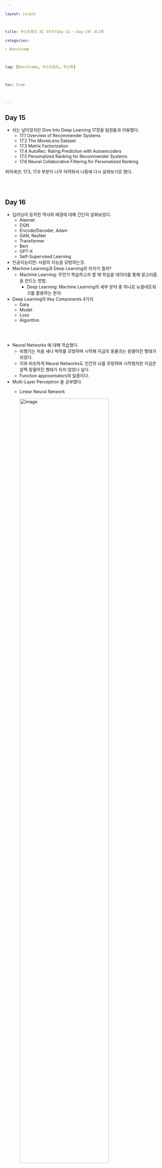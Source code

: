 ```yaml
---

layout: single

  

title: 부스트캠프 AI 3주차(Day-15 ~ Day-19) 회고록

categories:

- Boostcamp

  

tag: [Boostcamp, 부스트캠프, 회고록]

  

toc: true

  

---
```

## Day 15
+ 쉬는 날이었지만 Dive Into Deep Learning 17장을 팀원들과 리뷰했다.
  + 17.1 Overview of Recommender Systems
  + 17.2 The MovieLens Dataset
  + 17.3 Matrix Factorization
  + 17.4 AutoRec: Rating Prediction with Autoencoders
  + 17.5 Personalized Ranking for Recommender Systems
  + 17.6 Neural Collaborative Filtering for Personalized Ranking
  
피어세션: 17.5, 17.6 부분이 너무 어려워서 나중에 다시 살펴보기로 했다.

<br>
<br>

## Day 16
+ 딥러닝이 등작한 역사와 배경에 대해 간단히 살펴보았다.
  + Alexnet
  + DQN
  + Encode/Decoder, Adam
  + GAN, ResNet
  + Transformer
  + Bert
  + GPT-X
  + Self-Supervised Learning
+ 인공지능이란: 사람의 지능을 모방하는것.
+ Machine Learning과 Deep Learning의 차이가 뭘까?
  + Machine Learning: 무언가 학습하고자 할 때 학습을 데이터를 통해 알고리즘을 만드는 방법.
    + Deep Learning: Machine Learning의 세부 분야 중 하나로 뉴럴네트워크를 활용하는 분야.
+ Deep Learning의 Key Components 4가지
  + Data
  + Model
  + Loss
  + Algorithm

<br>
<br>

+ Neural Networks 에 대해 학습했다.
  + 비행기는 처음 새나 박쥐를 모방하며 시작해 지금의 동물과는 동떨어진 형태가 되었다.
  + 이와 비슷하게 Neural Networks도 인간의 뇌를 모방하며 시작했지만 지금은 살짝 동떨어진 형태가 되지 않았나 싶다.
  + Function approximators의 일종이다.
+ Multi-Layer Perceptron 을 공부했다.
  + Linear Neural Network

    <img width="80%" alt="image" src="https://user-images.githubusercontent.com/94548914/194794486-8ebf2c07-e752-493f-9ea1-ca3edb6d36ed.png">

  + Mult Layer Perceptron
  
    <img width="80%" alt="image" src="https://user-images.githubusercontent.com/94548914/194794581-ab453716-ad93-4c5e-bb42-f88d924a5b60.png">


<br>
<br>

+ Optimization
  + Generalization
    + 모델이 학습된 데이터 이외의 일반적인 unseendata에 대해 얼마나 잘 동작하는지를 말한다.
  + Under-fitting vs. over-fitting
    + Under-fitting 되면 성능이 떨어진다.
    + Over-fitting 되면 Generalization이 떨어진다.
  + Cross validation
    + K-fold validation 이라고도 한다.
    + Train data를 k개로 나누어 k개의 데이터 끼리 교차로 Vaildation data로 활용한다.
    + 하이퍼 파라미터의 최적을 Cross validation으로 찾고, 하이퍼 파라미터를 가지고 모든 train data를 학습시킨다.
  + Bias-variance tradeoff
    + Bias는 표적으로 부터 전체적으로 얼마나 떨어져 있는지 거리를 말한다.
    + Variance는 데이터들 끼리 얼마나 뭉쳐 있는지 여부를 말한다.
    + Bias와 Variance 간에는 Tradeoff가 존재한다.

      <img width="80%" alt="image" src="https://user-images.githubusercontent.com/94548914/194795614-baff2f17-0619-47e0-86d1-1d469ca16264.png">

  + Bootstrapping
    + 학습 데이터 중 Subsmapling으로 여러개의 셋을 만들어 학습하겠다.
  + Bagging and boosting
    + Bootstrapping aggregating
      + 여러개의 모델을 Bootstrapping으로 학습하고 평균을 내겠다.
      + Parallel
    + Bagging
      + Sequential

      <img width="80%" alt="image" src="https://user-images.githubusercontent.com/94548914/194796556-929c7c47-2bf1-4f43-a204-6b77bf4c0639.png">

+ Gradient Descent Methods
  + Stochastic gradient descent
  + Mini-batch gradient descent
  + Batch gradient descent
    + Lager batch -> Sharp Minimizers
    + Small batch -> Flat Minimizers

      <img width="80%" alt="image" src="https://user-images.githubusercontent.com/94548914/194796761-4ece8f35-5f71-4dd3-b19b-dc64f44ffa03.png">

+ Momentum

  $$ \begin{aligned}a_{t+1}\leftarrow \beta a_{t}+g_{t}\\
  W_{t+1}\leftarrow W_{t}-\eta a_{t+1}\end{aligned} $$
+ Nesterov Accelerated Gradient
  + Lookahead Gradinet 추가.
  $$ \begin{aligned}a_{t+1}\leftarrow \beta a_{t}+\nabla L\left( W_{t}-\eta \beta _{at}\right) \\
  W_{t+1}\leftarrow W_{t}-\eta a_{t+1}\end{aligned} $$
+ Adagrad
  + 많이 변해온건 조금만, 조금만 변해온건 많이 변화시킨다.
  + Gt가 너무 커지면 0에 가까워지고 학습이 잘 안된다.

  <img width="80%" alt="image" src="https://user-images.githubusercontent.com/94548914/194797450-bbdf7e57-8ac2-48ee-81ac-23673dd42a88.png">

+ Adadelta
  + EMA: Exponetial Moving Average
  + Learning rate이 없어 조절하기가 힘들다.
  + 바꿀수 있는 부분이 많이 없음.

  <img width="80%" alt="image" src="https://user-images.githubusercontent.com/94548914/194797495-91ae73b4-b34f-4d67-a159-3a1f560db425.png">

+ RMSprop
  + Stepsize가 추가됨.

  <img width="80%" alt="image" src="https://user-images.githubusercontent.com/94548914/194797541-63dfba88-75c3-43c2-9dd2-4b91bb0868da.png">

+ Adam
  + 최근 가장 많이 쓰이는 Optimizer

  <img width="80%" alt="image" src="https://user-images.githubusercontent.com/94548914/194797594-0d6ab8ad-4ad4-460a-93b7-24830199143c.png">

<br>

+ Regularization
  + Over fitting을 막기위해 학습을 방해, 규제한다.
  + Early stopping 
  
    <img width="80%" alt="image" src="https://user-images.githubusercontent.com/94548914/194798076-85988f12-dc6e-4424-9929-d11845ec969e.png">

  + Parameter norm penalty 
  
    <img width="80%" alt="image" src="https://user-images.githubusercontent.com/94548914/194798113-65dfbda8-47d6-4842-9987-2518b8180577.png">

  + Data augmentation 
  
    <img width="80%" alt="image" src="https://user-images.githubusercontent.com/94548914/194798147-54d3b75b-307a-486c-adcb-69d258a42562.png">

  + Noise robustness
  
    <img width="80%" alt="image" src="https://user-images.githubusercontent.com/94548914/194798186-dbded22c-46c7-442b-a012-9a92b18a7ea2.png">

  + Label smoothing

    <img width="80%" alt="image" src="https://user-images.githubusercontent.com/94548914/194798239-572e6bcc-fd05-41d6-a73c-6f8626e47dc5.png">

  + Dropout
  
    <img width="80%" alt="image" src="https://user-images.githubusercontent.com/94548914/194798277-45262cb3-546c-4f3f-adf1-e0f56fb63ae7.png">

  + Batch normalization

    <img width="80%" alt="image" src="https://user-images.githubusercontent.com/94548914/194805588-95f32e14-0807-48af-a9aa-b1820eeacbea.png">

          

피어세션: 강의에서 "여기는 logit이니까 activation 없이 나오죠"라고 언급됐었다. 의문이 생겨 [Logit](https://velog.io/@guide333/logit-%ED%99%95%EB%A5%A0-sigmoid-softmax) 함수에 대해 조사했고 팀원들과 공유했다.


<br>
<br>
<br>

## Day 17
+ CNN에 대해 학습했다.
  + Convolutional Neural Network
  + 
+ Modern CNN에 대해 살펴봤다.
+ CNN이 CV분야에서 어떻게 활용하는지 공부했다.
+ CNN에서 1by1 커널과 3by3 커널의 의미를 학습했다.
  + 1by1
  + 3by3
+ 왜 2by2 또는 짝수 커널을 쓰지 않는지 찾아봤다.
  + 짝수 커널을 안 쓰는 이유
+ RNN에 대해 학습했다.
+ LSTM의 탄생배경과 구조에 대해 학습했다.

<br>
<br>
<br>

## Day 18
+ Transformer에 대해서 학습했다.(All you need attetion)
+ Multi Head Attention에 대해 학습했다.
+ Generative Models에 대해 학습했다.

<br>
<br>
<br>

## Day 19
+ VIT에 대해 학습했다.
+ Matplotlib에 대해 살펴봤다.
